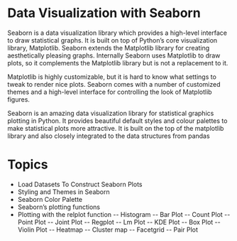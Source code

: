 # Data Visualization with Seaborn

Seaborn is a data visualization library which provides a high-level interface to draw statistical graphs.  It is built on top of Python’s core visualization library, Matplotlib. Seaborn extends the Matplotlib library for creating aesthetically pleasing graphs. Internally Seaborn uses Matplotlib to draw plots, so it complements the Matplotlib library but is not a replacement to it. 

Matplotlib is highly customizable, but it is hard to know what settings to tweak to render nice plots. Seaborn comes with a number of customized themes and a high-level interface for controlling the look of Matplotlib figures.   

Seaborn is an amazing data visualization library for statistical graphics plotting in Python. It provides beautiful default styles and colour palettes to make statistical plots more attractive. It is built on the top of the matplotlib library and also closely integrated to the data structures from pandas

# Topics
- Load Datasets To Construct Seaborn Plots
- Styling and Themes in Seaborn
- Seaborn Color Palette
- Seaborn’s plotting functions
- Plotting with the relplot function
  -- Histogram
  -- Bar Plot
  -- Count Plot
  -- Point Plot
  -- Joint Plot
  -- Regplot
  -- Lm Plot
  -- KDE Plot
  -- Box Plot
  -- Violin Plot
  -- Heatmap
  -- Cluster map
  -- Facetgrid
  -- Pair Plot